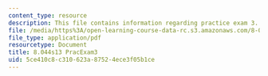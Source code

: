 ```yaml
---
content_type: resource
description: This file contains information regarding practice exam 3.
file: /media/https%3A/open-learning-course-data-rc.s3.amazonaws.com/8-044-statistical-physics-i-spring-2013/5ce410c8c310623a87524ece3f05b1ce_MIT8_044S14_practexam3_03.pdf
file_type: application/pdf
resourcetype: Document
title: 8.044s13 PracExam3
uid: 5ce410c8-c310-623a-8752-4ece3f05b1ce
---
```

